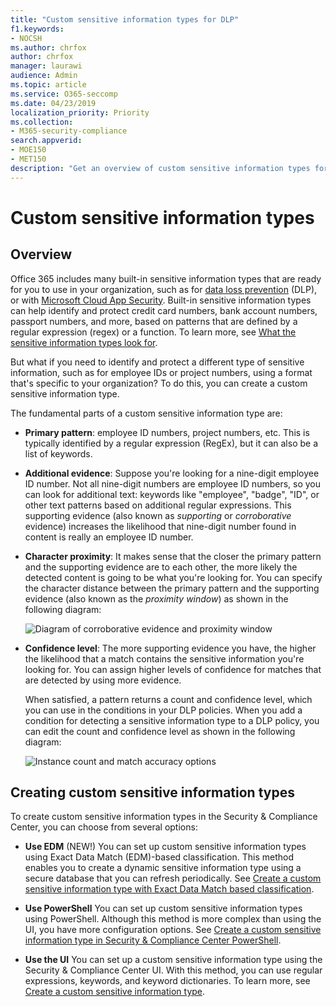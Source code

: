 ```yaml
---
title: "Custom sensitive information types for DLP"
f1.keywords:
- NOCSH
ms.author: chrfox
author: chrfox
manager: laurawi
audience: Admin
ms.topic: article
ms.service: O365-seccomp
ms.date: 04/23/2019
localization_priority: Priority
ms.collection: 
- M365-security-compliance
search.appverid: 
- MOE150
- MET150
description: "Get an overview of custom sensitive information types for DLP."
---
```


# Custom sensitive information types

## Overview

Office 365 includes many built-in sensitive information types that are ready for you to use in your organization, such as for [data loss prevention](data-loss-prevention-policies.md) (DLP), or with [Microsoft Cloud App Security](https://docs.microsoft.com/cloud-app-security). Built-in sensitive information types can help identify and protect credit card numbers, bank account numbers, passport numbers, and more, based on patterns that are defined by a regular expression (regex) or a function. To learn more, see [What the sensitive information types look for](what-the-sensitive-information-types-look-for.md).

But what if you need to identify and protect a different type of sensitive information, such as for employee IDs or project numbers, using a format that's specific to your organization? To do this, you can create a custom sensitive information type.

The fundamental parts of a custom sensitive information type are:

- **Primary pattern**: employee ID numbers, project numbers, etc. This is typically identified by a regular expression (RegEx), but it can also be a list of keywords.

- **Additional evidence**: Suppose you're looking for a nine-digit employee ID number. Not all nine-digit numbers are employee ID numbers, so you can look for additional text: keywords like "employee", "badge", "ID", or other text patterns based on additional regular expressions. This supporting evidence (also known as _supporting_ or _corroborative_ evidence) increases the likelihood that nine-digit number found in content is really an employee ID number.

- **Character proximity**: It makes sense that the closer the primary pattern and the supporting evidence are to each other, the more likely the detected content is going to be what you're looking for. You can specify the character distance between the primary pattern and the supporting evidence (also known as the _proximity window_) as shown in the following diagram:

    ![Diagram of corroborative evidence and proximity window](media/dc68e38e-dfa1-45b8-b204-89c8ba121f96.png)

- **Confidence level**: The more supporting evidence you have, the higher the likelihood that a match contains the sensitive information you're looking for. You can assign higher levels of confidence for matches that are detected by using more evidence.

  When satisfied, a pattern returns a count and confidence level, which you can use in the conditions in your DLP policies. When you add a condition for detecting a sensitive information type to a DLP policy, you can edit the count and confidence level as shown in the following diagram:

    ![Instance count and match accuracy options](media/11d0b51e-7c3f-4cc6-96d8-b29bcdae1aeb.png)

## Creating custom sensitive information types

To create custom sensitive information types in the Security & Compliance Center, you can choose from several options:

- **Use EDM** (NEW!) You can set up custom sensitive information types using Exact Data Match (EDM)-based classification. This method enables you to create a dynamic sensitive information type using a secure database that you can refresh periodically. See [Create a custom sensitive information type with Exact Data Match based classification](create-custom-sensitive-information-types-with-exact-data-match-based-classification.md).

- **Use PowerShell** You can set up custom sensitive information types using PowerShell. Although this method is more complex than using the UI, you have more configuration options. See [Create a custom sensitive information type in Security & Compliance Center PowerShell](create-a-custom-sensitive-information-type-in-scc-powershell.md).

- **Use the UI** You can set up a custom sensitive information type using the Security & Compliance Center UI. With this method, you can use regular expressions, keywords, and keyword dictionaries. To learn more, see [Create a custom sensitive information type](create-a-custom-sensitive-information-type.md).



